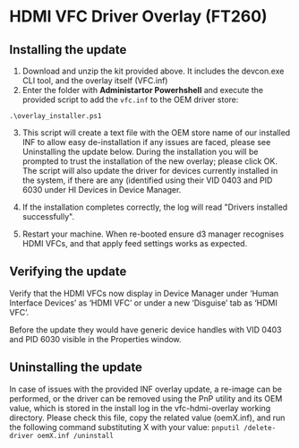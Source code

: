 # HDMI VFC Driver Overlay (FT260)

## Installing the update
1. Download and unzip the kit provided above. It includes the devcon.exe CLI tool, and the overlay itself (VFC.inf)
2. Enter the folder with **Administartor Powerhshell** and execute the provided script to add the `vfc.inf` to the OEM driver store:
```
.\overlay_installer.ps1
```
3. This script will create a text file with the OEM store name of our installed INF to allow easy de-installation if any issues are faced, please see Uninstalling the update below. During the installation you will be prompted to trust the installation of the new overlay; please click OK. The script will also update the driver for devices currently installed in the system, if there are any (identified using their VID 0403 and PID 6030 under HI Devices in Device Manager.

3. If the installation completes correctly, the log will read "Drivers installed successfully".
4. Restart your machine. When re-booted ensure d3 manager recognises HDMI VFCs, and that apply feed settings works as expected.

## Verifying the update
Verify that the HDMI VFCs now display in Device Manager under ‘Human Interface Devices’ as ‘HDMI VFC’ or under a new ‘Disguise’ tab as ‘HDMI VFC’. 

Before the update they would have generic device handles with VID 0403 and PID 6030 visible in the Properties window.

## Uninstalling the update

In case of issues with the provided INF overlay update, a re-image can be performed, or the driver can be removed using the PnP utility and its OEM value, which is stored in the install log in the vfc-hdmi-overlay working directory. Please check this file, copy the related value (oemX.inf), and run the following command substituting X with your value: `pnputil /delete-driver oemX.inf /uninstall`
